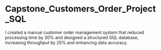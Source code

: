 # Capstone_Customers_Order_Project_SQL
I created a manual customer order management system that reduced processing time by 30% and designed a structured SQL database, increasing throughput by 25% and enhancing data accuracy.
